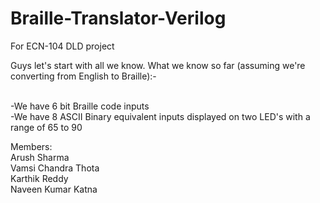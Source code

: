 # Braille-Translator-Verilog
For ECN-104 DLD project

Guys let's start with all we know.
What we know so far (assuming we're converting from English to Braille):-
  
  <br>-We have 6 bit Braille code inputs
  <br>-We have 8 ASCII Binary equivalent inputs displayed on two LED's with a range of 65 to 90
  

Members:<br>
Arush Sharma<br>
Vamsi Chandra Thota<br>
Karthik Reddy<br>
Naveen Kumar Katna
